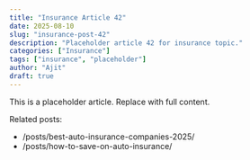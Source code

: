 ```yaml
---
title: "Insurance Article 42"
date: 2025-08-10
slug: "insurance-post-42"
description: "Placeholder article 42 for insurance topic."
categories: ["Insurance"]
tags: ["insurance", "placeholder"]
author: "Ajit"
draft: true
---
```


This is a placeholder article. Replace with full content.

Related posts:

- /posts/best-auto-insurance-companies-2025/
- /posts/how-to-save-on-auto-insurance/

